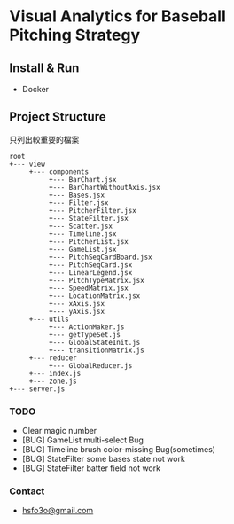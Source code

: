 # Visual Analytics for Baseball Pitching Strategy

## Install & Run
* Docker
## Project Structure
只列出較重要的檔案
```
root
+--- view
     +--- components
          +--- BarChart.jsx
          +--- BarChartWithoutAxis.jsx
          +--- Bases.jsx
          +--- Filter.jsx
          +--- PitcherFilter.jsx
          +--- StateFilter.jsx
          +--- Scatter.jsx
          +--- Timeline.jsx
          +--- PitcherList.jsx
          +--- GameList.jsx
          +--- PitchSeqCardBoard.jsx
          +--- PitchSeqCard.jsx
          +--- LinearLegend.jsx
          +--- PitchTypeMatrix.jsx
          +--- SpeedMatrix.jsx
          +--- LocationMatrix.jsx
          +--- xAxis.jsx
          +--- yAxis.jsx
     +--- utils
          +--- ActionMaker.js
          +--- getTypeSet.js
          +--- GlobalStateInit.js
          +--- transitionMatrix.js
     +--- reducer
          +--- GlobalReducer.js
     +--- index.js
     +--- zone.js
+--- server.js

```

### TODO
* Clear magic number
* [BUG] GameList multi-select Bug
* [BUG] Timeline brush color-missing Bug(sometimes)
* [BUG] StateFilter some bases state not work
* [BUG] StateFilter batter field not work
### Contact

* hsfo3o@gmail.com

